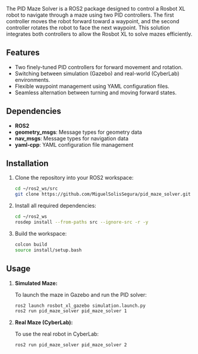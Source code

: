 The PID Maze Solver is a ROS2 package designed to control a Rosbot XL robot to navigate through a maze using two PID controllers. The first controller moves the robot forward toward a waypoint, and the second controller rotates the robot to face the next waypoint. This solution integrates both controllers to allow the Rosbot XL to solve mazes efficiently.

## Features

- Two finely-tuned PID controllers for forward movement and rotation.
- Switching between simulation (Gazebo) and real-world (CyberLab) environments.
- Flexible waypoint management using YAML configuration files.
- Seamless alternation between turning and moving forward states.

## Dependencies

- **ROS2**
- **geometry_msgs**: Message types for geometry data
- **nav_msgs**: Message types for navigation data
- **yaml-cpp**: YAML configuration file management

## Installation

1. Clone the repository into your ROS2 workspace:
    ```bash
    cd ~/ros2_ws/src
    git clone https://github.com/MiguelSolisSegura/pid_maze_solver.git
    ```

2. Install all required dependencies:
    ```bash
    cd ~/ros2_ws
    rosdep install --from-paths src --ignore-src -r -y
    ```

3. Build the workspace:
    ```bash
    colcon build
    source install/setup.bash
    ```

## Usage

1. **Simulated Maze:**

    To launch the maze in Gazebo and run the PID solver:
    ```bash
    ros2 launch rosbot_xl_gazebo simulation.launch.py
    ros2 run pid_maze_solver pid_maze_solver 1
    ```

2. **Real Maze (CyberLab):**

    To use the real robot in CyberLab:
    ```bash
    ros2 run pid_maze_solver pid_maze_solver 2
    ```

